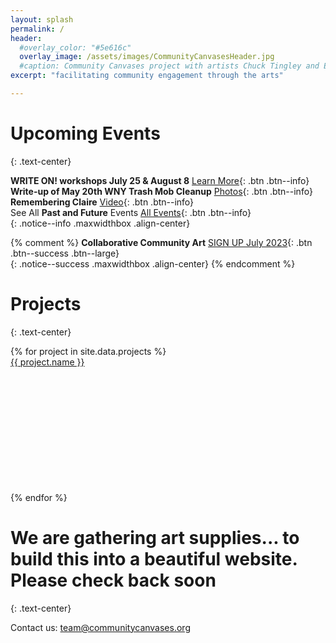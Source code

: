 ```yaml
---
layout: splash
permalink: /
header:
  #overlay_color: "#5e616c"
  overlay_image: /assets/images/CommunityCanvasesHeader.jpg
  #caption: Community Canvases project with artists Chuck Tingley and Edreys Wajed
excerpt: "facilitating community engagement through the arts"

---
```


# Upcoming Events
{: .text-center}


**WRITE ON! workshops July 25 & August 8** [Learn More](https://kindfools.org/writeon/){: .btn .btn--info}<br>
**Write-up of May 20th WNY Trash Mob Cleanup** [Photos](https://www.instagram.com/p/CsjYMIIO8PR/){: .btn .btn--info}<br>
**Remembering Claire** [Video](https://kindfools.org/videos/let-them-be/){: .btn .btn--info}<br>
See All **Past and Future** Events [All Events](/events/){: .btn .btn--info}<br>
{: .notice--info .maxwidthbox .align-center}

{% comment %}
**Collaborative Community Art** [SIGN UP July 2023](/events/communityartsummer2023/){: .btn .btn--success .btn--large}<br>
{: .notice--success .maxwidthbox .align-center}
{% endcomment %}

# Projects
{: .text-center}

<div class="grid">
    {% for project in site.data.projects %}
        <div class="grid-item">
            <a alt="{{ project.name }}" href="{{ project.link }}" title="{{ project.name }}">
                <div class="panel panel-default">
                    <div class="panel-heading">
                        {{ project.name }}
                    </div>
                    <div class="panel-body" style="background: url('{{ project.image }}') no-repeat; background-size: cover; min-height: 200px;"></div>
                </div>
            </a>
        </div>
    {% endfor %}
</div>

# We are gathering art supplies... to build this into a beautiful website. Please check back soon
{: .text-center}

Contact us: [team@communitycanvases.org](mailto:team@communitycanvases.org)


